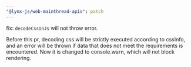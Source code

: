 ```yaml
---
"@lynx-js/web-mainthread-apis": patch
---
```


fix: `decodeCssInJs` will not throw error.

Before this pr, decoding css will be strictly executed according to cssInfo, and an error will be thrown if data that does not meet the requirements is encountered. Now it is changed to console.warn, which will not block rendering.
